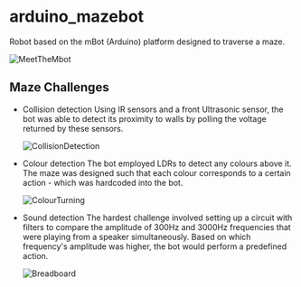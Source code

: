 # arduino_mazebot
Robot based on the mBot (Arduino) platform designed to traverse a maze.

![MeetTheMbot](https://i.imgur.com/ZiZ6meh.png)

## Maze Challenges
  - Collision detection
    Using IR sensors and a front Ultrasonic sensor, the bot was able to detect its proximity to walls by polling the voltage returned by these sensors.
    
    ![CollisionDetection](https://i.imgur.com/Um5tJrl.png)
  - Colour detection
    The bot employed LDRs to detect any colours above it. The maze was designed such that each colour corresponds to a certain action - which was hardcoded into the bot.
    
    ![ColourTurning](https://i.imgur.com/WzJmFLp.jpg)
  - Sound detection
    The hardest challenge involved setting up a circuit with filters to compare the amplitude of 300Hz and 3000Hz frequencies that were playing from a speaker simultaneously. Based on which frequency's amplitude was higher, the bot would perform a predefined action.
    
    ![Breadboard](https://i.imgur.com/7PQ74v9.jpg)
